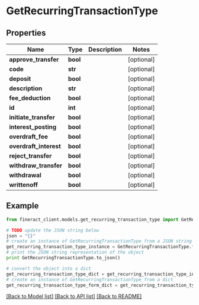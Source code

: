 # GetRecurringTransactionType


## Properties

Name | Type | Description | Notes
------------ | ------------- | ------------- | -------------
**approve_transfer** | **bool** |  | [optional] 
**code** | **str** |  | [optional] 
**deposit** | **bool** |  | [optional] 
**description** | **str** |  | [optional] 
**fee_deduction** | **bool** |  | [optional] 
**id** | **int** |  | [optional] 
**initiate_transfer** | **bool** |  | [optional] 
**interest_posting** | **bool** |  | [optional] 
**overdraft_fee** | **bool** |  | [optional] 
**overdraft_interest** | **bool** |  | [optional] 
**reject_transfer** | **bool** |  | [optional] 
**withdraw_transfer** | **bool** |  | [optional] 
**withdrawal** | **bool** |  | [optional] 
**writtenoff** | **bool** |  | [optional] 

## Example

```python
from fineract_client.models.get_recurring_transaction_type import GetRecurringTransactionType

# TODO update the JSON string below
json = "{}"
# create an instance of GetRecurringTransactionType from a JSON string
get_recurring_transaction_type_instance = GetRecurringTransactionType.from_json(json)
# print the JSON string representation of the object
print GetRecurringTransactionType.to_json()

# convert the object into a dict
get_recurring_transaction_type_dict = get_recurring_transaction_type_instance.to_dict()
# create an instance of GetRecurringTransactionType from a dict
get_recurring_transaction_type_form_dict = get_recurring_transaction_type.from_dict(get_recurring_transaction_type_dict)
```
[[Back to Model list]](../README.md#documentation-for-models) [[Back to API list]](../README.md#documentation-for-api-endpoints) [[Back to README]](../README.md)


